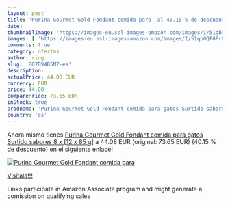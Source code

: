 ```yaml
---
layout: post
title: 'Purina Gourmet Gold Fondant comida para  al 40.15 % de descuento'
date: 
thumbnailImage: 'https://images-eu.ssl-images-amazon.com/images/I/51qbOQFGPrL._SL200_.jpg'
images: [ 'https://images-eu.ssl-images-amazon.com/images/I/51qbOQFGPrL._SL200_.jpg' ]
comments: true
category: ofertas
author: ring
slug: 'B07B94B5M7-es'
description:
actualPrice: 44.08 EUR
currency: EUR
price: 44.08
comparePrice: 73.65 EUR
inStock: true
prodname: 'Purina Gourmet Gold Fondant comida para gatos Surtido sabores 8 x [12 x 85 g]'
country: 'es'
---
```


Ahora mismo tienes [Purina Gourmet Gold Fondant comida para gatos Surtido sabores 8 x [12 x 85 g]](https://www.amazon.es/dp/B07B94B5M7/?tag=tolees-21) a 44.08 EUR (original: 73.65 EUR) (40.15 %  de descuento) en el siguiente enlace!

[![Purina Gourmet Gold Fondant comida para ](https://images-eu.ssl-images-amazon.com/images/I/51qbOQFGPrL._SL200_.jpg)](https://www.amazon.es/dp/B07B94B5M7/?tag=tolees-21)

[Visítala!!!](https://www.amazon.es/dp/B07B94B5M7/?tag=tolees-21)

Links participate in Amazon Associate program and might generate a comission on qualifying sales
